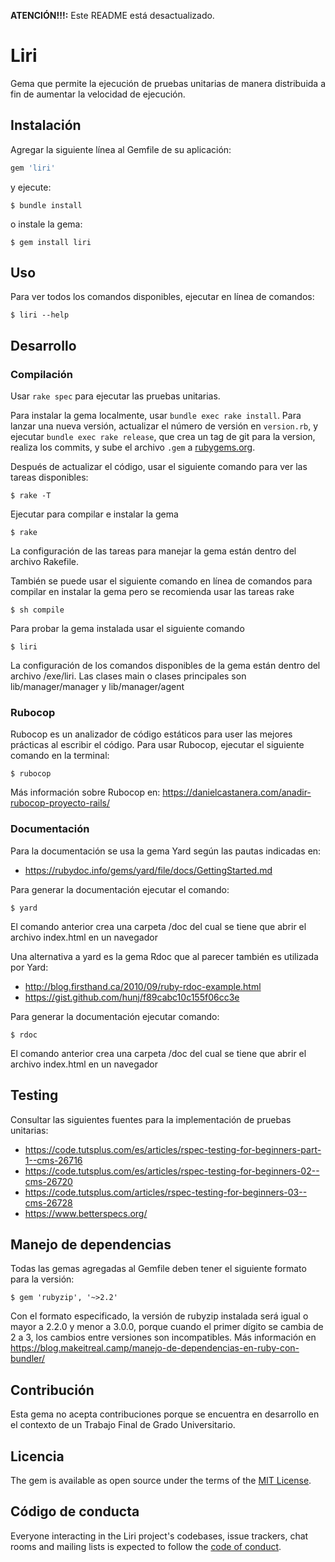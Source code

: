**ATENCIÓN!!!:** Este README está desactualizado.

# Liri

Gema que permite la ejecución de pruebas unitarias de manera distribuida a fin de aumentar la velocidad de ejecución.

## Instalación

Agregar la siguiente línea al Gemfile de su aplicación:

```ruby
gem 'liri'
```

y ejecute:

    $ bundle install

o instale la gema:

    $ gem install liri

## Uso

Para ver todos los comandos disponibles, ejecutar en línea de comandos:

    $ liri --help

## Desarrollo
### Compilación

Usar `rake spec` para ejecutar las pruebas unitarias.

Para instalar la gema localmente, usar `bundle exec rake install`. Para lanzar una nueva versión, actualizar el número 
de versión en `version.rb`, y ejecutar `bundle exec rake release`, que crea un tag de git para la version, realiza los 
commits, y sube el archivo `.gem` a [rubygems.org](https://rubygems.org).

Después de actualizar el código, usar el siguiente comando para ver las tareas disponibles: 
    
    $ rake -T  
    
Ejecutar para compilar e instalar la gema
    
    $ rake

La configuración de las tareas para manejar la gema están dentro del archivo Rakefile. 
    
También se puede usar el siguiente comando en línea de comandos para compilar en instalar la gema pero se recomienda 
usar las tareas rake
    
    $ sh compile
  
Para probar la gema instalada usar el siguiente comando

    $ liri
    
La configuración de los comandos disponibles de la gema están dentro del archivo /exe/liri. 
Las clases main o clases principales son lib/manager/manager y lib/manager/agent

### Rubocop
Rubocop es un analizador de código estáticos para user las mejores prácticas al escribir el código.
Para usar Rubocop, ejecutar el siguiente comando en la terminal:
    
    $ rubocop
    
Más información sobre Rubocop en: https://danielcastanera.com/anadir-rubocop-proyecto-rails/ 

### Documentación
Para la documentación se usa la gema Yard según las pautas indicadas en:

- https://rubydoc.info/gems/yard/file/docs/GettingStarted.md

Para generar la documentación ejecutar el comando:

    $ yard
    
El comando anterior crea una carpeta /doc del cual se tiene que abrir el archivo index.html
en un navegador    

Una alternativa a yard es la gema Rdoc que al parecer también es utilizada por Yard:

- http://blog.firsthand.ca/2010/09/ruby-rdoc-example.html
- https://gist.github.com/hunj/f89cabc10c155f06cc3e

Para generar la documentación ejecutar comando:

    $ rdoc

El comando anterior crea una carpeta /doc del cual se tiene que abrir el archivo index.html
en un navegador   

## Testing
Consultar las siguientes fuentes para la implementación de pruebas unitarias:

- https://code.tutsplus.com/es/articles/rspec-testing-for-beginners-part-1--cms-26716
- https://code.tutsplus.com/es/articles/rspec-testing-for-beginners-02--cms-26720
- https://code.tutsplus.com/articles/rspec-testing-for-beginners-03--cms-26728
- https://www.betterspecs.org/

## Manejo de dependencias
Todas las gemas agregadas al Gemfile deben tener el siguiente formato para la versión:

    $ gem 'rubyzip', '~>2.2'    
    
Con el formato especificado, la versión de rubyzip instalada será igual o mayor a 2.2.0 y menor a 3.0.0, porque
cuando el primer dígito se cambia de 2 a 3, los cambios entre versiones son incompatibles. 
Más información en  https://blog.makeitreal.camp/manejo-de-dependencias-en-ruby-con-bundler/   
        
## Contribución

Esta gema no acepta contribuciones porque se encuentra en desarrollo en el contexto de un Trabajo Final de Grado Universitario.

## Licencia

The gem is available as open source under the terms of the [MIT License](https://opensource.org/licenses/MIT).

## Código de conducta

Everyone interacting in the Liri project's codebases, issue trackers, chat rooms and mailing lists is expected to
 follow the [code of conduct](https://github.com/[USERNAME]/liri/blob/master/CODE_OF_CONDUCT.md).
